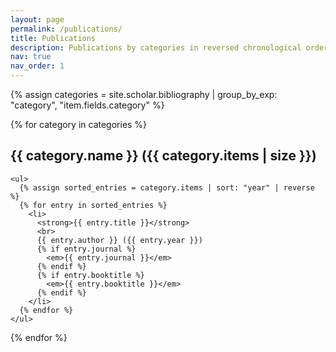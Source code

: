 ```yaml
---
layout: page
permalink: /publications/
title: Publications
description: Publications by categories in reversed chronological order. Generated by Jekyll-Scholar.
nav: true
nav_order: 1
---
```


<!-- _pages/publications.md -->
<div class="publications">

  {% assign categories = site.scholar.bibliography | group_by_exp: "category", "item.fields.category" %}
  
  {% for category in categories %}
    <h2>{{ category.name }} ({{ category.items | size }})</h2>
    
    <ul>
      {% assign sorted_entries = category.items | sort: "year" | reverse %}
      {% for entry in sorted_entries %}
        <li>
          <strong>{{ entry.title }}</strong> 
          <br>
          {{ entry.author }} ({{ entry.year }}) 
          {% if entry.journal %} 
            <em>{{ entry.journal }}</em> 
          {% endif %}
          {% if entry.booktitle %}
            <em>{{ entry.booktitle }}</em> 
          {% endif %}
        </li>
      {% endfor %}
    </ul>
    
  {% endfor %}
  
</div>
